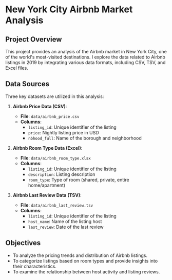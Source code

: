 # New York City Airbnb Market Analysis  

## Project Overview  

This project provides an analysis of the Airbnb market in New York City, one of the world's most-visited destinations. I explore the data related to Airbnb listings in 2019 by integrating various data formats, including CSV, TSV, and Excel files.  

## Data Sources  

Three key datasets are utilized in this analysis:  

1. **Airbnb Price Data (CSV)**:  
   - **File**: `data/airbnb_price.csv`  
   - **Columns**:   
     - `listing_id`: Unique identifier of the listing  
     - `price`: Nightly listing price in USD  
     - `nbhood_full`: Name of the borough and neighborhood   

2. **Airbnb Room Type Data (Excel)**:  
   - **File**: `data/airbnb_room_type.xlsx`  
   - **Columns**:   
     - `listing_id`: Unique identifier of the listing  
     - `description`: Listing description  
     - `room_type`: Type of room (shared, private, entire home/apartment)  

3. **Airbnb Last Review Data (TSV)**:  
   - **File**: `data/airbnb_last_review.tsv`  
   - **Columns**:   
     - `listing_id`: Unique identifier of the listing  
     - `host_name`: Name of the listing host  
     - `last_review`: Date of the last review  

## Objectives  

- To analyze the pricing trends and distribution of Airbnb listings.  
- To categorize listings based on room types and provide insights into their characteristics.  
- To examine the relationship between host activity and listing reviews.  
